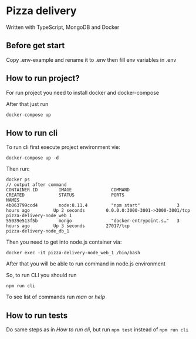 # Pizza delivery

Written with TypeScript, MongoDB and Docker

## Before get start
Copy .env-example and rename it to .env then fill env variables in .env

## How to run project?

For run project you need to install docker and docker-compose

After that just run 
```bash
docker-compose up
```

## How to run cli

To run cli first execute project environment vie:
```
docker-compose up -d
```
 Then run:
 ```
 docker ps
 // output after command
 CONTAINER ID        IMAGE               COMMAND                  CREATED             STATUS              PORTS                              NAMES
 4b063799ccd4        node:8.11.4         "npm start"              3 hours ago         Up 2 seconds        0.0.0.0:3000-3001->3000-3001/tcp   pizza-delivery-node_web_1
 55039e513f5b        mongo               "docker-entrypoint.s…"   3 hours ago         Up 3 seconds        27017/tcp                          pizza-delivery-node_db_1

 ```
 
 Then you need to get into node.js container via:
 ```
 docker exec -it pizza-delivery-node_web_1 /bin/bash
 ```
 After that you will be able to run command in node.js environment

So, to run CLI you should run
```
npm run cli
```
To see list of commands run *man* or *help*

## How to run tests

Do same steps as in *How to run cli*, but run `npm test` instead of `npm run cli`